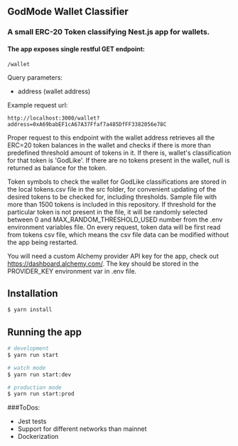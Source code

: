 ## GodMode Wallet Classifier

### A small ERC-20 Token classifying Nest.js app for wallets.

#### The app exposes single restful GET endpoint:
```
/wallet
```
Query parameters:
- address (wallet address)

Example request url:
```
http://localhost:3000/wallet?address=0xA69babEF1cA67A37Ffaf7a485DfFF3382056e78C
```

Proper request to this endpoint with the wallet address retrieves all the ERC=20 token balances in the wallet and checks if there is more than predefined threshold amount of tokens in it.
If there is, wallet's classification for that token is 'GodLike'. If there are no tokens present in the wallet, null is returned as balance for the token.

Token symbols to check the wallet for GodLike classifications are stored in the local tokens.csv file in the src folder,
for convenient updating of the desired tokens to be checked for, including thresholds. Sample file with more than 1500 tokens is included in this repository.
If threshold for the particular token is not present in the file, it will be randomly selected between 0 and MAX_RANDOM_THRESHOLD_USED number from the .env environment variables file.
On every request, token data will be first read from tokens csv file, which means the csv file data can be modified without the app being restarted.

You will need a custom Alchemy provider API key for the app, check out https://dashboard.alchemy.com/. The key should be stored in the PROVIDER_KEY environment var in .env file.




## Installation

```bash
$ yarn install
```

## Running the app

```bash
# development
$ yarn run start

# watch mode
$ yarn run start:dev

# production mode
$ yarn run start:prod
```

###ToDos:

- Jest tests
- Support for different networks than mainnet
- Dockerization